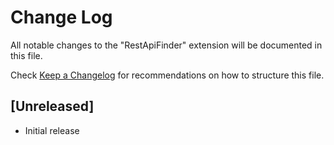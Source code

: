 # Change Log

All notable changes to the "RestApiFinder" extension will be documented in this file.

Check [Keep a Changelog](http://keepachangelog.com/) for recommendations on how to structure this file.

## [Unreleased]

- Initial release
